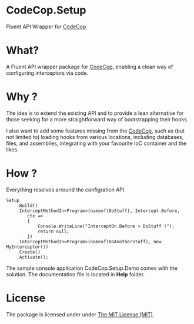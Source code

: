 # CodeCop.Setup
Fluent API Wrapper for [CodeCop][2]

What?
====

A Fluent API wrapper package for [CodeCop][2], enabling a clean way of configuring interceptors via code.

Why ?
====

The idea is to extend the existing API and to provide a lean alternative for those seeking for a more straightforward way of bootstrapping their hooks.

I also want to add some features missing from the [CodeCop][2], such as (but not limited to) loading hooks from various locations, including databases, files, and assemblies, integrating with your favourite IoC container and the likes. 

How ?
====

Everything resolves arround the configration API.
  
    Setup
        .Build()
        .InterceptMethodIn<Program>(nameof(DoStuff), Intercept.Before,
            ctx =>
            {
                Console.WriteLine("InterceptOn.Before > DoStuff !");
                return null;
            })
        .InterceptMethodIn<Program>(nameof(DoAnotherStuff), new MyInterceptor())
        .Create()
        .Activate();

The sample console application CodeCop.Setup.Demo comes with the solution.
The documentation file is located in <b>Help</b> folder.

License
====

The package is licensed under under [The MIT License (MIT)][1].


[1]: http://opensource.org/licenses/MIT
[2]: http://getcodecop.com
